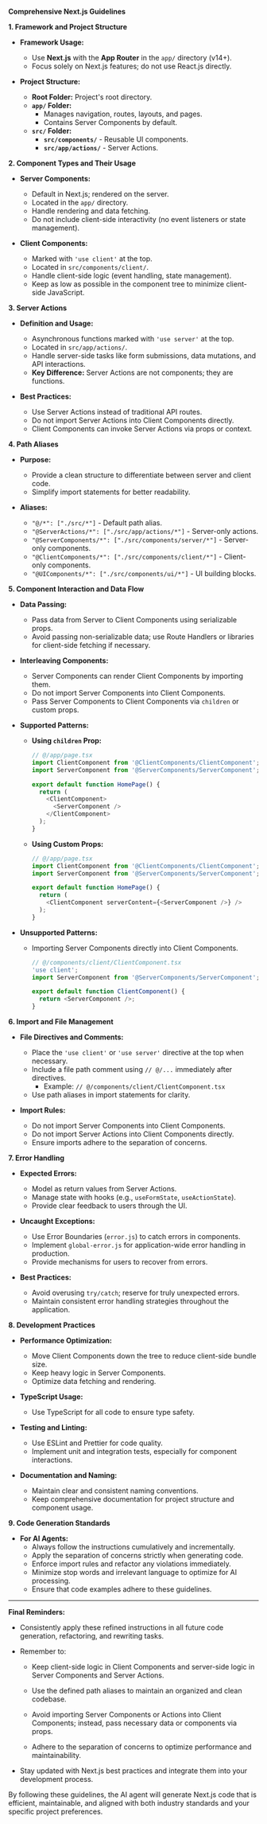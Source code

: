 **Comprehensive Next.js Guidelines**

**1. Framework and Project Structure**

- **Framework Usage:**
  - Use **Next.js** with the **App Router** in the `app/` directory (v14+).
  - Focus solely on Next.js features; do not use React.js directly.

- **Project Structure:**
  - **Root Folder:** Project's root directory.
  - **`app/` Folder:**
    - Manages navigation, routes, layouts, and pages.
    - Contains Server Components by default.
  - **`src/` Folder:**
    - **`src/components/`** - Reusable UI components.
    - **`src/app/actions/`** - Server Actions.

**2. Component Types and Their Usage**

- **Server Components:**
  - Default in Next.js; rendered on the server.
  - Located in the `app/` directory.
  - Handle rendering and data fetching.
  - Do not include client-side interactivity (no event listeners or state management).

- **Client Components:**
  - Marked with `'use client'` at the top.
  - Located in `src/components/client/`.
  - Handle client-side logic (event handling, state management).
  - Keep as low as possible in the component tree to minimize client-side JavaScript.

**3. Server Actions**

- **Definition and Usage:**
  - Asynchronous functions marked with `'use server'` at the top.
  - Located in `src/app/actions/`.
  - Handle server-side tasks like form submissions, data mutations, and API interactions.
  - **Key Difference:** Server Actions are not components; they are functions.

- **Best Practices:**
  - Use Server Actions instead of traditional API routes.
  - Do not import Server Actions into Client Components directly.
  - Client Components can invoke Server Actions via props or context.

**4. Path Aliases**

- **Purpose:**
  - Provide a clean structure to differentiate between server and client code.
  - Simplify import statements for better readability.

- **Aliases:**
  - `"@/*": ["./src/*"]` - Default path alias.
  - `"@ServerActions/*": ["./src/app/actions/*"]` - Server-only actions.
  - `"@ServerComponents/*": ["./src/components/server/*"]` - Server-only components.
  - `"@ClientComponents/*": ["./src/components/client/*"]` - Client-only components.
  - `"@UIComponents/*": ["./src/components/ui/*"]` - UI building blocks.

**5. Component Interaction and Data Flow**

- **Data Passing:**
  - Pass data from Server to Client Components using serializable props.
  - Avoid passing non-serializable data; use Route Handlers or libraries for client-side fetching if necessary.

- **Interleaving Components:**
  - Server Components can render Client Components by importing them.
  - Do not import Server Components into Client Components.
  - Pass Server Components to Client Components via `children` or custom props.

- **Supported Patterns:**
  - **Using `children` Prop:**
    ```typescript
    // @/app/page.tsx
    import ClientComponent from '@ClientComponents/ClientComponent';
    import ServerComponent from '@ServerComponents/ServerComponent';

    export default function HomePage() {
      return (
        <ClientComponent>
          <ServerComponent />
        </ClientComponent>
      );
    }
    ```
  - **Using Custom Props:**
    ```typescript
    // @/app/page.tsx
    import ClientComponent from '@ClientComponents/ClientComponent';
    import ServerComponent from '@ServerComponents/ServerComponent';

    export default function HomePage() {
      return (
        <ClientComponent serverContent={<ServerComponent />} />
      );
    }
    ```

- **Unsupported Patterns:**
  - Importing Server Components directly into Client Components.
    ```typescript
    // @/components/client/ClientComponent.tsx
    'use client';
    import ServerComponent from '@ServerComponents/ServerComponent'; // ❌ Unsupported

    export default function ClientComponent() {
      return <ServerComponent />;
    }
    ```

**6. Import and File Management**

- **File Directives and Comments:**
  - Place the `'use client'` or `'use server'` directive at the top when necessary.
  - Include a file path comment using `// @/...` immediately after directives.
    - Example: `// @/components/client/ClientComponent.tsx`
  - Use path aliases in import statements for clarity.

- **Import Rules:**
  - Do not import Server Components into Client Components.
  - Do not import Server Actions into Client Components directly.
  - Ensure imports adhere to the separation of concerns.

**7. Error Handling**

- **Expected Errors:**
  - Model as return values from Server Actions.
  - Manage state with hooks (e.g., `useFormState`, `useActionState`).
  - Provide clear feedback to users through the UI.

- **Uncaught Exceptions:**
  - Use Error Boundaries (`error.js`) to catch errors in components.
  - Implement `global-error.js` for application-wide error handling in production.
  - Provide mechanisms for users to recover from errors.

- **Best Practices:**
  - Avoid overusing `try/catch`; reserve for truly unexpected errors.
  - Maintain consistent error handling strategies throughout the application.

**8. Development Practices**

- **Performance Optimization:**
  - Move Client Components down the tree to reduce client-side bundle size.
  - Keep heavy logic in Server Components.
  - Optimize data fetching and rendering.

- **TypeScript Usage:**
  - Use TypeScript for all code to ensure type safety.

- **Testing and Linting:**
  - Use ESLint and Prettier for code quality.
  - Implement unit and integration tests, especially for component interactions.

- **Documentation and Naming:**
  - Maintain clear and consistent naming conventions.
  - Keep comprehensive documentation for project structure and component usage.

**9. Code Generation Standards**

- **For AI Agents:**
  - Always follow the instructions cumulatively and incrementally.
  - Apply the separation of concerns strictly when generating code.
  - Enforce import rules and refactor any violations immediately.
  - Minimize stop words and irrelevant language to optimize for AI processing.
  - Ensure that code examples adhere to these guidelines.

---

**Final Reminders:**

- Consistently apply these refined instructions in all future code generation, refactoring, and rewriting tasks.

- Remember to:

  - Keep client-side logic in Client Components and server-side logic in Server Components and Server Actions.

  - Use the defined path aliases to maintain an organized and clean codebase.

  - Avoid importing Server Components or Actions into Client Components; instead, pass necessary data or components via props.

  - Adhere to the separation of concerns to optimize performance and maintainability.

- Stay updated with Next.js best practices and integrate them into your development process.

By following these guidelines, the AI agent will generate Next.js code that is efficient, maintainable, and aligned with both industry standards and your specific project preferences.
